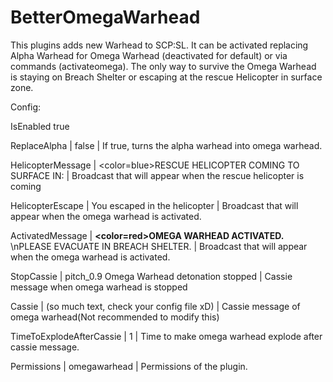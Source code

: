 # BetterOmegaWarhead

This plugins adds new Warhead to SCP:SL. It can be activated replacing Alpha Warhead for Omega Warhead (deactivated for default) or via commands (activateomega). The only way to survive the Omega Warhead is staying on Breach Shelter or escaping at the rescue Helicopter in surface zone.


Config:

IsEnabled  true 

ReplaceAlpha | false | If true, turns the alpha warhead into omega warhead.

HelicopterMessage | <color=blue>RESCUE HELICOPTER COMING TO SURFACE IN:</color> | Broadcast that will appear when the rescue helicopter is coming

HelicopterEscape | You escaped in the helicopter | Broadcast that will appear when the omega warhead is activated.

ActivatedMessage | <b><color=red>OMEGA WARHEAD ACTIVATED.</color></b> \nPLEASE EVACUATE IN BREACH SHELTER. | Broadcast that will appear when the omega warhead is activated.

StopCassie | pitch_0.9 Omega Warhead detonation stopped | Cassie message when omega warhead is stopped

Cassie | (so much text, check your config file xD) | Cassie message of omega warhead(Not recommended to modify this)

TimeToExplodeAfterCassie | 1 | Time to make omega warhead explode after cassie message.

Permissions | omegawarhead | Permissions of the plugin.
